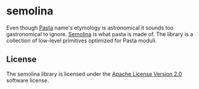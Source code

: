 # semolina

Even though [Pasta](https://electriccoin.co/blog/the-pasta-curves-for-halo-2-and-beyond/) name's etymology is astronomical it sounds too gastronomical to ignore. [Semolina](https://en.wikipedia.org/wiki/Semolina) is what pasta is made of. The library is a collection of low-level primitives optimized for Pasta moduli.

## License
The semolina library is licensed under the [Apache License Version 2.0](LICENSE) software license.

